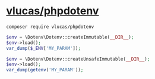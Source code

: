 # [vlucas/phpdotenv](https://github.com/vlucas/phpdotenv)

```
composer require vlucas/phpdotenv
```

```php
$env = \Dotenv\Dotenv::createImmutable(__DIR__);
$env->load();
var_dump($_ENV['MY_PARAM']);
```

```php
$env = \Dotenv\Dotenv::createUnsafeImmutable(__DIR__);
$env->load();
var_dump(getenv('MY_PARAM'));
```
